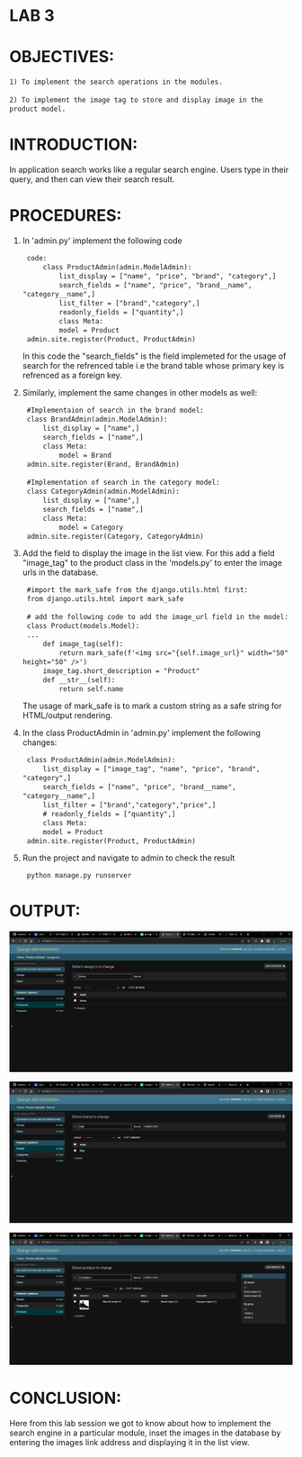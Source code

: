 # LAB 3

# OBJECTIVES: 

    1) To implement the search operations in the modules.

    2) To implement the image tag to store and display image in the product model.

# INTRODUCTION:

In application search works like a regular search engine. Users type in their query, and then can view their search result.

# PROCEDURES:

1) In 'admin.py' implement the following code

        code:
            class ProductAdmin(admin.ModelAdmin):
                list_display = ["name", "price", "brand", "category",]
                search_fields = ["name", "price", "brand__name", "category__name",]
                list_filter = ["brand","category",]
                readonly_fields = ["quantity",]
                class Meta:
                model = Product
        admin.site.register(Product, ProductAdmin)    

    In this code the "search_fields" is the field implemeted for the usage of search for the refrenced table i.e the brand table whose primary key is refrenced as a foreign key.

2) Similarly, implement the same changes in other models as well:

        #Implementaion of search in the brand model:
        class BrandAdmin(admin.ModelAdmin):
            list_display = ["name",]
            search_fields = ["name",]
            class Meta:
                model = Brand
        admin.site.register(Brand, BrandAdmin)

        #Implementation of search in the category model:
        class CategoryAdmin(admin.ModelAdmin):
            list_display = ["name",]
            search_fields = ["name",]
            class Meta:
                model = Category
        admin.site.register(Category, CategoryAdmin)

3) Add the field to display the image in the list view. For this add a field "image_tag" to the product class in the 'models.py' to enter the image urls in the database.

        #import the mark_safe from the django.utils.html first:
        from django.utils.html import mark_safe

        # add the following code to add the image_url field in the model:
        class Product(models.Model):
        ...
            def image_tag(self):
                return mark_safe(f'<img src="{self.image_url}" width="50" height="50" />')
            image_tag.short_description = "Product"
            def __str__(self):
                return self.name
                
    The usage of mark_safe is to mark a custom string as a safe string for HTML/output rendering.

4) In the class ProductAdmin in 'admin.py' implement the following changes:

        class ProductAdmin(admin.ModelAdmin):
            list_display = ["image_tag", "name", "price", "brand", "category",]
            search_fields = ["name", "price", "brand__name", "category__name",]
            list_filter = ["brand","category","price",]
            # readonly_fields = ["quantity",]
            class Meta:
            model = Product
        admin.site.register(Product, ProductAdmin)

5) Run the project and navigate to admin to check the result

        python manage.py runserver


# OUTPUT:

![image of category model](https://github.com/rinabade/E-Commerce-Project/blob/master/lab_manual/lab3/284886846_748961786299210_3614428421292495007_n.png)

![image of brand model](https://github.com/rinabade/E-Commerce-Project/blob/master/lab_manual/lab3/285241964_724755432096606_5374873704334466299_n.png)

![image of product model](https://github.com/rinabade/E-Commerce-Project/blob/master/lab_manual/lab3/285371250_957316448317111_290086021054951634_n.png)


# CONCLUSION:

Here from this lab session we got to know about how to implement the search engine in a particular module, inset the images in the database by entering the images link address and displaying it in the list view.